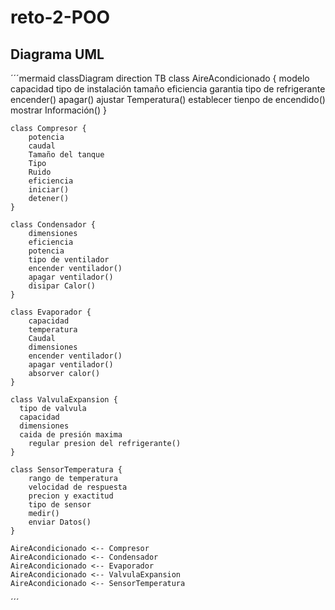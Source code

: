 # reto-2-POO

## Diagrama UML
 ´´´mermaid
 classDiagram
direction TB
    class AireAcondicionado {
	    modelo
	    capacidad
	    tipo de instalación
	    tamaño
	    eficiencia
	    garantia
	    tipo de refrigerante
	    encender()
	    apagar()
	    ajustar Temperatura()
	    establecer tienpo de encendido()
	    mostrar Información()
    }

    class Compresor {
	    potencia
	    caudal
	    Tamaño del tanque
	    Tipo
	    Ruido
	    eficiencia
	    iniciar()
	    detener()
    }

    class Condensador {
	    dimensiones
	    eficiencia
	    potencia
	    tipo de ventilador
	    encender ventilador()
	    apagar ventilador()
	    disipar Calor()
    }

    class Evaporador {
	    capacidad
	    temperatura
	    Caudal
	    dimensiones
	    encender ventilador()
	    apagar ventilador()
	    absorver calor()
    }

    class ValvulaExpansion {
      tipo de valvula
      capacidad
      dimensiones
      caida de presión maxima
	    regular presion del refrigerante()
    }

    class SensorTemperatura {
	    rango de temperatura
	    velocidad de respuesta
	    precion y exactitud
	    tipo de sensor
	    medir()
	    enviar Datos()
    }

    AireAcondicionado <-- Compresor
    AireAcondicionado <-- Condensador
    AireAcondicionado <-- Evaporador
    AireAcondicionado <-- ValvulaExpansion
    AireAcondicionado <-- SensorTemperatura


 ´´´
